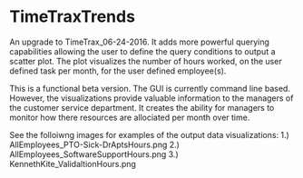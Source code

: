 # TimeTraxTrends

An upgrade to TimeTrax_06-24-2016.  It adds more powerful querying capabilities allowing the user to define the query conditions to output a scatter plot.  The plot visualizes the number of hours worked, on the user defined task per month, for the user defined employee(s).

This is a functional beta version.  The GUI is currently command line based.  However, the visualizations provide valuable information to the managers of the customer service department.  It creates the ability for managers to monitor how there resources are allociated per month over time.

See the folloiwng images for examples of the output data visualizations:
1.) AllEmployees_PTO-Sick-DrAptsHours.png
2.) AllEmployees_SoftwareSupportHours.png
3.) KennethKite_ValidaltionHours.png
